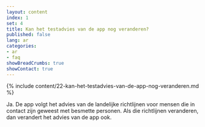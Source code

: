 ```yaml
---
layout: content
index: 1
set: 4
title: Kan het testadvies van de app nog veranderen? 
published: false
lang: ar
categories:
- ar
- faq
showBreadCrumbs: true
showContact: true
---
```

{% include content/22-kan-het-testadvies-van-de-app-nog-veranderen.md %}

Ja. De app volgt het advies van de landelijke richtlijnen voor mensen die in contact zijn geweest met besmette personen. Als die richtlijnen veranderen, dan verandert het advies van de app ook.
